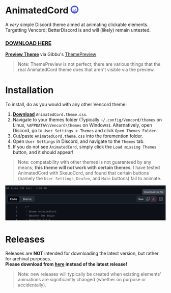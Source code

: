 # AnimatedCord <img src="https://raw.githubusercontent.com/DatBogie/AnimatedCord/refs/heads/main/AnimatedCordLogo.png" height="25">
A *very* simple Discord theme aimed at animating clickable elements.
Targetting Vencord; BetterDiscord is and will (likely) remain untested.<br>
### [**DOWNLOAD HERE**](https://bit.ly/DownloadAnimatedCord)
[**Preview Theme**](https://gibbu.github.io/ThemePreview/?file=https://cdn.jsdelivr.net/gh/DatBogie/AnimatedCord@refs/heads/main/AnimatedCord.theme.css) via Gibbu's [ThemePreview](https://github.com/Gibbu/ThemePreview)
> Note: ThemePreview is not perfect; there are various things that the real AnimatedCord theme does that aren't visible via the preview.

# Installation
To install, do as you would with any other Vencord theme:
1. [**Download**](https://github.com/DatBogie/AnimatedCord/edit/main/README.md#download-here) `AnimatedCord.theme.css`.
2. Navigate to your themes folder (Typically `~/.config/Vencord/themes` on Linux, `%APPDATA%\Vencord\themes` on Windows). Alternatively, open Discord, go to `User Settings > Themes` and click `Open Themes Folder`.
3. Cut/paste `AnimatedCord.theme.css` into the foremention folder.
4. Open `User Settings` in Discord, and navigate to the `Themes` tab.
5. If you do not see `AnimatedCord`, simply click the `Load missing Themes` button, and it should appear!

> Note: compatability with other themes is not guaranteed by any means; **this theme will not work with certain themes**. I have tested AnimatedCord with SkeuoCord, and found that certain buttons (namely the `User Settings`, `Deafen`, and `Mute` buttons) fail to animate.

![Click the `Download raw file` button.](https://raw.githubusercontent.com/DatBogie/AnimatedCord/refs/heads/main/AnimatedCordDownload.png)

# Releases
Releases are **NOT** intended for downloading the latest version, but rather for archival purposes.<br>**Please download from [here](https://github.com/DatBogie/AnimatedCord/edit/main/README.md#download-here) instead of the latest release!**
> Note: new releases will typically be created when existing elements' animations are significantly changed (whether on purpose or accidentally).
